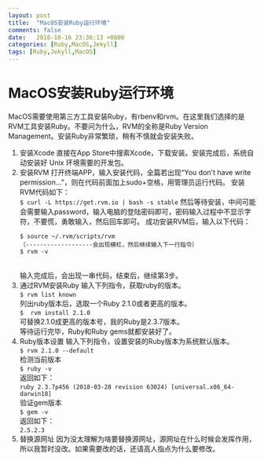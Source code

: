 ```yaml
---
layout: post
title:  "MacOS安装Ruby运行环境"
comments: false
date:   2018-10-16 23:36:13 +0800
categories: [Ruby,MacOS,Jekyll]
tags: [Ruby,Jekyll,MacOS]
---
```

# MacOS安装Ruby运行环境

MacOS需要使用第三方工具安装Ruby，有rbenv和rvm。在这里我们选择的是RVM工具安装Ruby。不要问为什么，RVM的全称是Ruby Version Management。安装Ruby非常繁琐，稍有不慎就会安装失败。
1. 安装Xcode
    直接在App Store中搜索Xcode，下载安装。安装完成后，系统自动安装好 Unix 环境需要的开发包。
2. 安装RVM
    打开终端APP，输入安装代码，全篇若出现“You don't have write permission...”，则在代码前面加上sudo+空格，用管理员运行代码。
    安装RVM代码如下：<br>
    `$ curl -L https://get.rvm.io | bash -s stable`
    然后等待安装，中间可能会需要输入password，输入电脑的登陆密码即可，密码输入过程中不显示字符，不要慌，勇敢输入，然后回车即可。
    成功安装RVM后，输入以下代码：
    ```
    $ source ~/.rvm/scripts/rvm
    （-------------------会出现横杠，然后继续输入下一行指令）
    $ rvm -v
    ```
    <br>输入完成后，会出现一串代码，结束后，继续第3步。
3. 通过RVM安装Ruby
   输入下列指令，获取ruby的版本。<br>
   `$ rvm list known`
   <br>列出ruby版本后，选取一个Ruby 2.1.0或者更高的版本。<br>
   `$  rvm install 2.1.0`
   <br>可替换2.1.0成更高的版本号，我的Ruby是2.3.7版本。
   <br>等待运行完毕，Ruby和Ruby gems就都安装好了。
4. Ruby版本设置
    输入下列指令，设置安装的Ruby版本为系统默认版本。<br>
    `$ rvm 2.1.0 --default`
    <br>检测当前版本<br>
    `$ ruby -v`
    <br>返回如下：<br>
    `ruby 2.3.7p456 (2018-03-28 revision 63024) [universal.x86_64-darwin18]`
    <br>验证gem版本<br>
    `$ gem -v`
    <br>返回如下：<br>
    `2.5.2.3`
5. 替换源网址
    因为没太理解为啥要替换源网址，源网址在什么时候会发挥作用，所以我暂时没改。如果需要改的话，还请高人指点为什么要修改。
